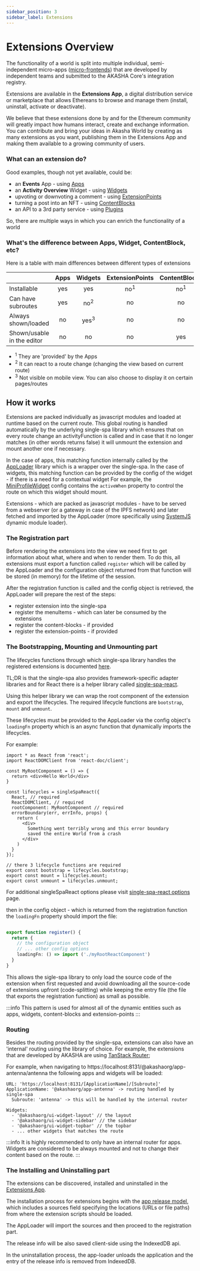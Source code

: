 ```yaml
---
sidebar_position: 3
sidebar_label: Extensions
---
```


# Extensions Overview

The functionality of a world is split into multiple individual, semi-independent micro-apps ([micro-frontends](https://micro-frontends.org/)) that are developed by independent teams and submitted to the AKASHA Core's integration registry.

Extensions are available in the **Extensions App**, a digital distribution service or marketplace that allows Ethereans to browse and manage them (install, uninstall, activate or deactivate).

We believe that these extensions done by and for the Ethereum community will greatly impact how humans interact, create and exchange information. You can contribute and bring your ideas in Akasha World by creating as many extensions as you want, publishing them in the Extensions App and making them available to a growing community of users.

### What can an extension do?
Good examples, though not yet available, could be:
- an **Events** App - using [Apps](./applications.md)
- an **Activity Overview** Widget - using [Widgets](./widgets.md)
- upvoting or downvoting a comment - using [ExtensionPoints](./extension_points.md)
- turning a post into an NFT - using [ContentBlocks](./content_blocks.md)
- an API to a 3rd party service - using [Plugins](./plugins.md)

So, there are multiple ways in which you can enrich the functionality of a world

### What's the difference between Apps, Widget, ContentBlock, etc?
Here is a table with main differences between different types of extensions

|                                | Apps |     Widgets     | ExtensionPoints |  ContentBlocks | Plugins |
|--------------------------------|:----:|:---------------:|:---------------:|:--------------:|:-------:|
| Installable                    | yes  |     yes         | no<sup>1</sup>  | no<sup>1</sup> |   yes   |
| Can have subroutes             | yes  | no<sup>2</sup>  |        no       |       no       |   no    |
| Always shown/loaded            | no   | yes<sup>3</sup> |        no       |       no       |   yes   |
| Shown/usable in the editor     | no   |   no            |        no       |      yes       |   yes   |

- <sup>1</sup> They are 'provided' by the Apps
- <sup>2</sup> It can react to a route change (changing the view based on current route)
- <sup>3</sup> Not visible on mobile view. You can also choose to display it on certain pages/routes


## How it works
Extensions are packed individually as javascript modules and loaded at runtime based on the current route.
This global routing is handled automatically by the underlying single-spa library which ensures that on every route change an activityFunction is called and in case that it no longer matches (in other words returns false) it will unmount the extension and mount another one if necessary.

In the case of apps, this matching function internally called by the [AppLoader](https://github.com/AKASHAorg/akasha-core/tree/next/libs/app-loader) library which is a wrapper over the single-spa.
In the case of widgets, this matching function can be provided by the config of the widget - if there is a need for a contextual widget
For example, the [MiniProfileWidget](https://github.com/AKASHAorg/akasha-core/blob/next/extensions/widgets/mini-profile/src/index.ts) config contains the `activeWhen` property to control the route on which this widget should mount.

Extensions - which are packed as javascript modules - have to be served from a webserver (or a gateway in case of the IPFS network) and later fetched and imported by the AppLoader (more specifically using [SystemJS](https://github.com/systemjs/systemjs) dynamic module loader).

### The Registration part
Before rendering the extensions into the view we need first to get information about what, where and when to render them.
To do this, all extensions must export a function called `register` which will be called by the AppLoader and the configuration object returned from that function will be stored (in memory) for the lifetime of the session.

After the registration function is called and the config object is retrieved, the AppLoader will prepare the rest of the steps:
- register extension into the single-spa
- register the menuItems - which can later be consumed by the extensions
- register the content-blocks - if provided
- register the extension-points - if provided

### The Bootstrapping, Mounting and Unmounting part

The lifecycles functions through which single-spa library handles the registered extensions is documented [here](https://single-spa.js.org/docs/building-applications#registered-application-lifecycle).

TL;DR is that the single-spa also provides framework-specific adapter libraries and for React there is a helper library called [single-spa-react](https://single-spa.js.org/docs/ecosystem-react).

Using this helper library we can wrap the root component of the extension and export the lifecycles. The required lifecycle functions are `bootstrap`, `mount` and `unmount`.

These lifecycles must be provided to the AppLoader via the config object's `loadingFn` property which is an async function that dynamically imports the lifecycles.

For example:
```tsx title="MyRootReactComponent.tsx"
import * as React from 'react';
import ReactDOMClient from 'react-doc/client';

const MyRootComponent = () => {
  return <div>Hello World</div>
}

const lifecycles = singleSpaReact({
  React, // required
  ReactDOMClient, // required
  rootComponent: MyRootComponent // required
  errorBoundary(err, errInfo, props) {
    return (
      <div>
        Something went terribly wrong and this error boundary
        saved the entire World from a crash
      </div>
    )
  }
});

// there 3 lifecycle functions are required
export const bootstrap = lifecycles.bootstrap;
export const mount = lifecycles.mount;
export const unmount = lifecycles.unmount;
```
For additional singleSpaReact options please visit [single-spa-react options](https://single-spa.js.org/docs/ecosystem-react#options) page.


then in the config object - which is returned from the registration function the `loadingFn` property should import the file:
```ts title="index.ts"

export function register() {
  return {
    // the configuration object
    // ... other config options
    loadingFn: () => import ('./myRootReactComponent')
  }
}

```

This allows the sigle-spa library to only load the source code of the extension when first requested and avoid downloading all
the source-code of extensions upfront (code-splitting) while keeping the entry file (the file that exports the registration function) as small as possible.

:::info
This pattern is used for almost all of the dynamic entities such as apps, widgets, content-blocks and extension-points
:::


### Routing

Besides the routing provided by the single-spa, extensions can also have an 'internal' routing using the library of choice. For example, the extensions that are developed by AKASHA are using [TanStack Router](https://tanstack.com/router/latest);

For example, when navigating to https://localhost:8131/@akashaorg/app-antenna/antenna the following apps and widgets will be loaded:

```
URL: 'https://localhost:8131/[ApplicationName]/[Subroute]'
ApplicationName: '@akashaorg/app-antenna' -> routing handled by single-spa
  Subroute: 'antenna' -> this will be handled by the internal router

Widgets:
  - '@akashaorg/ui-widget-layout' // the layout
  - '@akashaorg/ui-widget-sidebar' // the sidebar
  - '@akashaorg/ui-widget-topbar' // the topbar
  - ... other widgets that matches the route
```

:::info
It is highly recommended to only have an internal router for apps. Widgets are considered to be always mounted and not to change their content based on the route.
:::

### The Installing and Uninstalling part
The extensions can be discovered, installed and uninstalled in the [Extensions App](https://github.com/AKASHAorg/akasha-core/tree/next/extensions/apps/extensions).

The installation process for extensions begins with the [app release model](/composedb-models/types/interfaces/akasha-app-release-interface), which includes a sources field specifying the locations (URLs or file paths) from where the extension scripts should be loaded.

The AppLoader will import the sources and then proceed to the registration part.

The release info will be also saved client-side using the IndexedDB api.

In the uninstallation process, the app-loader unloads the application and the entry of the release info is removed from IndexedDB.

